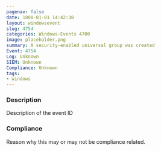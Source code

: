 ```yaml
---
pagenav: false
date: 1800-01-01 14:42:38
layout: windowsevent
slug: 4754
categories: Windows-Events 4700
image: placeholder.png
summary: A security-enabled universal group was created
Event: 4754
Log: Unknown
SIEM: Unknown
Compliance: Unknown
tags:
- windows
---
```


### Description

Description of the event ID

### Compliance

Reason why this may or may not be compliance related.
